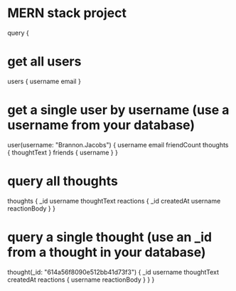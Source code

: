 # MERN stack project


query {
  # get all users
  users {
    username
    email
  }

  # get a single user by username (use a username from your database)
  user(username: "Brannon.Jacobs") {
    username
    email
    friendCount
    thoughts {
      thoughtText
    }
    friends {
      username
    }
  }

  # query all thoughts
  thoughts {
    _id
    username
    thoughtText
    reactions {
      _id
      createdAt
      username
      reactionBody
    }
  }

  # query a single thought (use an _id from a thought in your database)
  thought(_id: "614a56f8090e512bb41d73f3") {
    _id
    username
    thoughtText
    createdAt
    reactions {
      username
      reactionBody
    }
  }
}